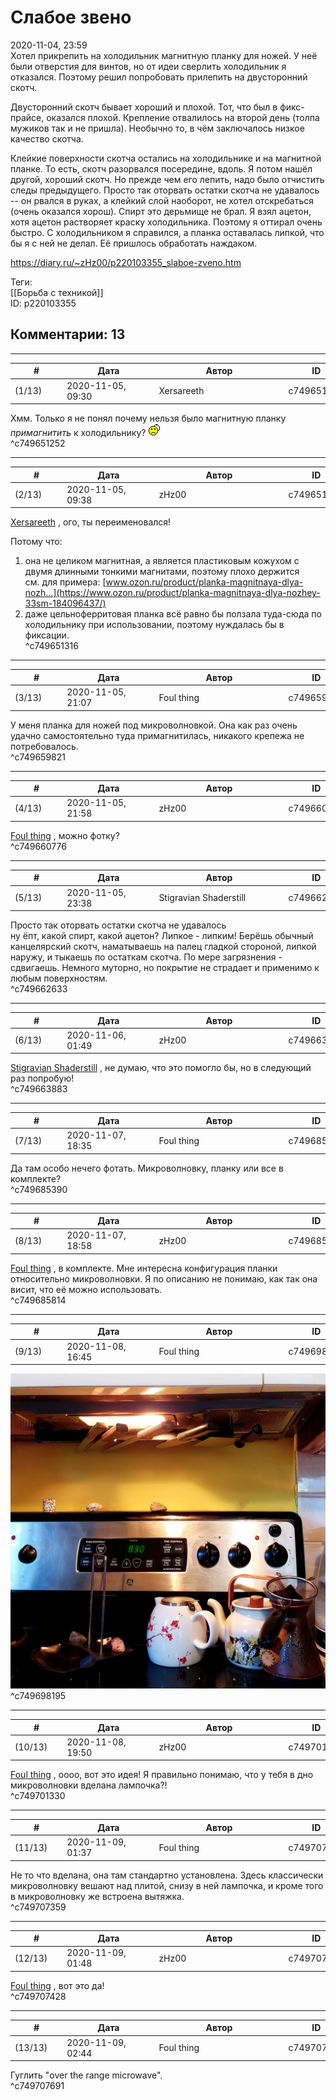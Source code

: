 Слабое звено
============

  
2020-11-04, 23:59  
 Хотел прикрепить на холодильник магнитную планку для ножей. У неё были отверстия для винтов, но от идеи сверлить холодильник я отказался. Поэтому решил попробовать прилепить на двусторонний скотч.   
   
 Двусторонний скотч бывает хороший и плохой. Тот, что был в фикс-прайсе, оказался плохой. Крепление отвалилось на второй день (толпа мужиков так и не пришла). Необычно то, в чём заключалось низкое качество скотча.   
   
 Клейкие поверхности скотча остались на холодильнике и на магнитной планке. То есть, скотч разорвался посередине, вдоль. Я потом нашёл другой, хороший скотч. Но прежде чем его лепить, надо было отчистить следы предыдущего. Просто так оторвать остатки скотча не удавалось -- он рвался в руках, а клейкий слой наоборот, не хотел отскребаться (очень оказался хорош). Спирт это дерьмище не брал. Я взял ацетон, хотя ацетон растворяет краску холодильника. Поэтому я оттирал очень быстро. С холодильником я справился, а планка оставалась липкой, что бы я с ней не делал. Её пришлось обработать наждаком.   
  
<https://diary.ru/~zHz00/p220103355_slaboe-zveno.htm>  
  
Теги:  
[[Борьба с техникой]]  
ID: p220103355  


Комментарии: 13
---------------

  


---



|         #         |              Дата              |                     Автор                     |           ID           |
| --- | --- | --- | --- |
| (1/13) | 2020-11-05, 09:30 | Xersareeth | c749651252 |

  
 Хмм. Только я не понял почему нельзя было магнитную планку  *примагнитить*  к холодильнику? ![:upset:](pics/1154.gif)   
 ^c749651252

---



|         #         |              Дата              |                     Автор                     |           ID           |
| --- | --- | --- | --- |
| (2/13) | 2020-11-05, 09:38 | zHz00 | c749651316 |

  
  [Xersareeth](http://BurrowDeclassified.diary.ru "One more fang")  , ого, ты переименовался!   
   
 Потому что:   
 1) она не целиком магнитная, а является пластиковым кожухом с двумя длинными тонкими магнитами, поэтому плохо держится   
 см. для примера:  [www.ozon.ru/product/planka-magnitnaya-dlya-nozh...](https://www.ozon.ru/product/planka-magnitnaya-dlya-nozhey-33sm-184096437/)    
 2) даже цельноферритовая планка всё равно бы ползала туда-сюда по холодильнику при использовании, поэтому нуждалась бы в фиксации.   
 ^c749651316

---



|         #         |              Дата              |                     Автор                     |           ID           |
| --- | --- | --- | --- |
| (3/13) | 2020-11-05, 21:07 | Foul thing | c749659821 |

  
 У меня планка для ножей под микроволновкой. Она как раз очень удачно самостоятельно туда примагнитилась, никакого крепежа не потребовалось.   
 ^c749659821

---



|         #         |              Дата              |                     Автор                     |           ID           |
| --- | --- | --- | --- |
| (4/13) | 2020-11-05, 21:58 | zHz00 | c749660776 |

  
  [Foul thing](http://foulthing.diary.ru "Temporary Internet Flies")  , можно фотку?   
 ^c749660776

---



|         #         |              Дата              |                     Автор                     |           ID           |
| --- | --- | --- | --- |
| (5/13) | 2020-11-05, 23:38 | Stigravian Shaderstill | c749662633 |

  
  Просто так оторвать остатки скотча не удавалось    
 ну ёпт, какой спирт, какой ацетон? Липкое - липким! Берёшь обычный канцелярский скотч, наматываешь на палец гладкой стороной, липкой наружу, и тыкаешь по остаткам скотча. По мере загрязнения - сдвигаешь. Немного муторно, но покрытие не страдает и применимо к любым поверхностям.   
 ^c749662633

---



|         #         |              Дата              |                     Автор                     |           ID           |
| --- | --- | --- | --- |
| (6/13) | 2020-11-06, 01:49 | zHz00 | c749663883 |

  
  [Stigravian Shaderstill](http://stigravian.diary.ru "Science, Death, Rock-n-Roll")  , не думаю, что это помогло бы, но в следующий раз попробую!   
 ^c749663883

---



|         #         |              Дата              |                     Автор                     |           ID           |
| --- | --- | --- | --- |
| (7/13) | 2020-11-07, 18:35 | Foul thing | c749685390 |

  
 Да там особо нечего фотать. Микроволновку, планку или все в комплекте?   
 ^c749685390

---



|         #         |              Дата              |                     Автор                     |           ID           |
| --- | --- | --- | --- |
| (8/13) | 2020-11-07, 18:58 | zHz00 | c749685814 |

  
  [Foul thing](http://foulthing.diary.ru "Temporary Internet Flies")  , в комплекте. Мне интересна конфигурация планки относительно микроволновки. Я по описанию не понимаю, как так она висит, что её можно использовать.   
 ^c749685814

---



|         #         |              Дата              |                     Автор                     |           ID           |
| --- | --- | --- | --- |
| (9/13) | 2020-11-08, 16:45 | Foul thing | c749698195 |

  
 ![](pics/Y5eLeJ1.jpg)   
 ^c749698195

---



|         #         |              Дата              |                     Автор                     |           ID           |
| --- | --- | --- | --- |
| (10/13) | 2020-11-08, 19:50 | zHz00 | c749701330 |

  
  [Foul thing](http://foulthing.diary.ru "Temporary Internet Flies")  , оооо, вот это идея! Я правильно понимаю, что у тебя в дно микроволновки вделана лампочка?!   
 ^c749701330

---



|         #         |              Дата              |                     Автор                     |           ID           |
| --- | --- | --- | --- |
| (11/13) | 2020-11-09, 01:37 | Foul thing | c749707359 |

  
 Не то что вделана, она там стандартно установлена. Здесь классически микроволновку вешают над плитой, снизу в ней лампочка, и кроме того в микроволновку же встроена вытяжка.   
 ^c749707359

---



|         #         |              Дата              |                     Автор                     |           ID           |
| --- | --- | --- | --- |
| (12/13) | 2020-11-09, 01:48 | zHz00 | c749707428 |

  
  [Foul thing](http://foulthing.diary.ru "Temporary Internet Flies")  , вот это да!   
 ^c749707428

---



|         #         |              Дата              |                     Автор                     |           ID           |
| --- | --- | --- | --- |
| (13/13) | 2020-11-09, 02:44 | Foul thing | c749707691 |

  
 Гуглить "over the range microwave".   
 ^c749707691